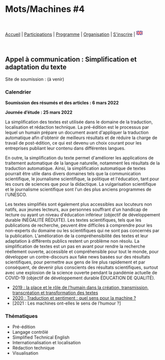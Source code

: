 # Mots/Machines #4

<br>

[Accueil](https://motsmachines.github.io/2022/fr) | [Participations](https://motsmachines.github.io/2022/fr/cfp) | [Programme](https://motsmachines.github.io/2022/fr/program) | [Organisation](https://motsmachines.github.io/2022/fr/orga) | [S'inscrire](https://motsmachines.github.io/2022/fr/registration) | [<img src="EN.png" width="20">](https://motsmachines.github.io/2022/en/cfp)

<br>

## Appel à communication : Simplification et adaptation du texte

Site de soumission : (à venir)

### Calendrier

**Soumission des résumés et des articles : 6 mars 2022**

**Journée d’étude : 25 mars 2022**

La simplification des textes est utilisée dans le domaine de la traduction,  localisation et rédaction technique. La pré-édition est le processus par lequel un humain prépare un document avant d'appliquer la traduction automatique afin d'obtenir de meilleurs résultats et de réduire la charge de travail de post-édition, ce qui est devenu un choix courant pour les entreprises publiant leur contenu dans différentes langues.

En outre, la simplification du texte permet d'améliorer les applications de traitement automatique de la langue naturelle, notamment les résultats de la traduction automatique. Ainsi, la simplification automatique de textes pourrait être utile dans divers domaines tels que la communication scientifique, le journalisme scientifique, la politique et l'éducation, tant pour les cours de sciences que pour la didactique. La vulgarisation scientifique et le journalisme scientifique sont l'un des plus anciens programmes de l'UNESCO.

Les textes simplifiés sont également plus accessibles aux locuteurs non natifs, aux jeunes lecteurs, aux personnes souffrant d'un handicap de lecture ou ayant un niveau d'éducation inférieur (objectif de développement durable INÉGALITÉ RÉDUITE). 
Les textes scientifiques, tels que les publications de recherche, peuvent être difficiles à comprendre pour les non-experts du domaine ou les scientifiques qui ne sont pas concernés par la publication. L'amélioration de la compréhensibilité des textes et leur adaptation à différents publics restent un problème non résolu. La simplification de textes est un pas en avant pour rendre la recherche réellement ouverte, accessible et compréhensible pour tout le monde, pour développer un contre-discours aux fake news basées sur des résultats scientifiques, pour permettre aux gens de lire plus rapidement et par conséquent, de devenir plus conscients des résultats scientifiques, surtout avec une explosion de la science ouverte pendant la pandémie actuelle de COVID-19 (objectif de développement durable ÉDUCATION DE QUALITÉ).

* [2019 : la place et le rôle de l’humain dans la création, transmission, transcréation et transformation des textes]([https://www.univ-brest.fr/hcti/menu/Actualites/Archives/Mots-Machines](https://www.univ-brest.fr/hcti/menu/Actualites/Archives/Mots-Machines))
* [2020 : Traduction et sentiment : quel sens pour la machine ?]([https://www.univ-brest.fr/www-live1-sl.univ-brest.fr/ViewPage.action?siteNodeId=29229&languageId=4](https://www.univ-brest.fr/www-live1-sl.univ-brest.fr/ViewPage.action?siteNodeId=29229&languageId=4))
* [2021 : Les machines ont-elles le sens de l’humour ?]

### Thématiques

* Pré-édition
* Langage contrôlé
* Simplified Technical English
* Internationalisation et localisation
* Rédaction technique
* Visualisation
